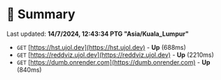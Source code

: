 # 📖 Summary
Last updated: **14/7/2024, 12:43:34 PTG "Asia/Kuala_Lumpur"**

- `GET` [https://hst.ujol.dev](https://hst.ujol.dev) - **Up** (688ms)
- `GET` [https://reddviz.ujol.dev](https://reddviz.ujol.dev) - **Up** (2210ms)
- `GET` [https://dumb.onrender.com](https://dumb.onrender.com) - **Up** (840ms)
